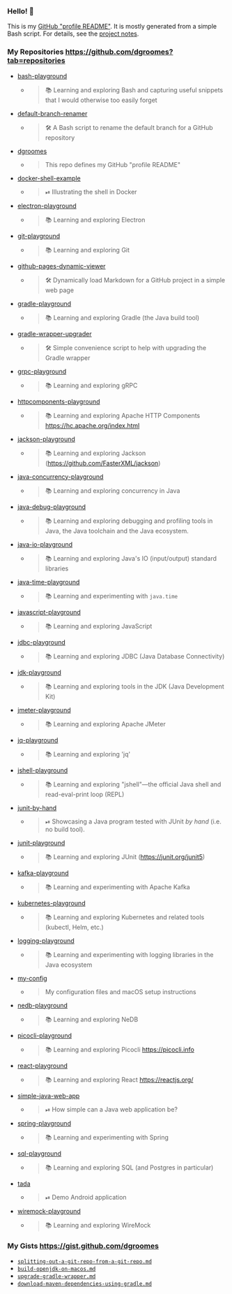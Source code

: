 ### Hello! 👋

This is my [GitHub "profile README"](https://docs.github.com/en/free-pro-team@latest/github/setting-up-and-managing-your-github-profile/managing-your-profile-readme).
It is mostly generated from a simple Bash script. For details, see the [project notes](https://github.com/dgroomes/dgroomes/blob/main/README-2.md).

### My Repositories <https://github.com/dgroomes?tab=repositories>

* [bash-playground](https://github.com/dgroomes/bash-playground)
  * > 📚 Learning and exploring Bash and capturing useful snippets that I would otherwise too easily forget
* [default-branch-renamer](https://github.com/dgroomes/default-branch-renamer)
  * > 🛠 A Bash script to rename the default branch for a GitHub repository
* [dgroomes](https://github.com/dgroomes/dgroomes)
  * > This repo defines my GitHub "profile README"
* [docker-shell-example](https://github.com/dgroomes/docker-shell-example)
  * > ⏯ Illustrating the shell in Docker
* [electron-playground](https://github.com/dgroomes/electron-playground)
  * > 📚 Learning and exploring Electron
* [git-playground](https://github.com/dgroomes/git-playground)
  * > 📚 Learning and exploring Git
* [github-pages-dynamic-viewer](https://github.com/dgroomes/github-pages-dynamic-viewer)
  * > 🛠 Dynamically load Markdown for a GitHub project in a simple web page
* [gradle-playground](https://github.com/dgroomes/gradle-playground)
  * > 📚 Learning and exploring Gradle (the Java build tool)
* [gradle-wrapper-upgrader](https://github.com/dgroomes/gradle-wrapper-upgrader)
  * > 🛠 Simple convenience script to help with upgrading the Gradle wrapper
* [grpc-playground](https://github.com/dgroomes/grpc-playground)
  * > 📚 Learning and exploring gRPC
* [httpcomponents-playground](https://github.com/dgroomes/httpcomponents-playground)
  * > 📚 Learning and exploring Apache HTTP Components https://hc.apache.org/index.html
* [jackson-playground](https://github.com/dgroomes/jackson-playground)
  * > 📚 Learning and exploring Jackson (https://github.com/FasterXML/jackson)
* [java-concurrency-playground](https://github.com/dgroomes/java-concurrency-playground)
  * > 📚 Learning and exploring concurrency in Java
* [java-debug-playground](https://github.com/dgroomes/java-debug-playground)
  * > 📚 Learning and exploring debugging and profiling tools in Java, the Java toolchain and the Java ecosystem.
* [java-io-playground](https://github.com/dgroomes/java-io-playground)
  * > 📚 Learning and exploring Java's IO (input/output) standard libraries
* [java-time-playground](https://github.com/dgroomes/java-time-playground)
  * > 📚 Learning and experimenting with `java.time`
* [javascript-playground](https://github.com/dgroomes/javascript-playground)
  * > 📚 Learning and exploring JavaScript
* [jdbc-playground](https://github.com/dgroomes/jdbc-playground)
  * > 📚 Learning and exploring JDBC (Java Database Connectivity)
* [jdk-playground](https://github.com/dgroomes/jdk-playground)
  * > 📚 Learning and exploring tools in the JDK (Java Development Kit)
* [jmeter-playground](https://github.com/dgroomes/jmeter-playground)
  * > 📚 Learning and exploring Apache JMeter
* [jq-playground](https://github.com/dgroomes/jq-playground)
  * > 📚 Learning and exploring 'jq'
* [jshell-playground](https://github.com/dgroomes/jshell-playground)
  * > 📚 Learning and exploring "jshell"—the official Java shell and read-eval-print loop (REPL)
* [junit-by-hand](https://github.com/dgroomes/junit-by-hand)
  * > ⏯ Showcasing a Java program tested with JUnit *by hand* (i.e. no build tool).
* [junit-playground](https://github.com/dgroomes/junit-playground)
  * > 📚 Learning and exploring JUnit (https://junit.org/junit5)
* [kafka-playground](https://github.com/dgroomes/kafka-playground)
  * > 📚 Learning and experimenting with Apache Kafka
* [kubernetes-playground](https://github.com/dgroomes/kubernetes-playground)
  * > 📚 Learning and exploring Kubernetes and related tools (kubectl, Helm, etc.)
* [logging-playground](https://github.com/dgroomes/logging-playground)
  * > 📚 Learning and experimenting with logging libraries in the Java ecosystem
* [my-config](https://github.com/dgroomes/my-config)
  * > My configuration files and macOS setup instructions
* [nedb-playground](https://github.com/dgroomes/nedb-playground)
  * > 📚 Learning and exploring NeDB
* [picocli-playground](https://github.com/dgroomes/picocli-playground)
  * > 📚  Learning and exploring Picocli https://picocli.info
* [react-playground](https://github.com/dgroomes/react-playground)
  * > 📚 Learning and exploring React https://reactjs.org/
* [simple-java-web-app](https://github.com/dgroomes/simple-java-web-app)
  * > ⏯ How simple can a Java web application be?
* [spring-playground](https://github.com/dgroomes/spring-playground)
  * > 📚 Learning and experimenting with Spring
* [sql-playground](https://github.com/dgroomes/sql-playground)
  * > 📚 Learning and exploring SQL (and Postgres in particular)
* [tada](https://github.com/dgroomes/tada)
  * > ⏯ Demo Android application
* [wiremock-playground](https://github.com/dgroomes/wiremock-playground)
  * > 📚 Learning and exploring WireMock

### My Gists <https://gist.github.com/dgroomes>

* [`splitting-out-a-git-repo-from-a-git-repo.md`](https://gist.github.com/d174cc33ea7786736e2b62afdfb602ab)
* [`build-openjdk-on-macos.md`](https://gist.github.com/3af073b71c2c34581a155af9daa86564)
* [`upgrade-gradle-wrapper.md`](https://gist.github.com/3bfe7f24670e74ee814a7f8e3956cce6)
* [`download-maven-dependencies-using-gradle.md`](https://gist.github.com/94f1032ec330ef7f1d9eaf6fa9dff597)
